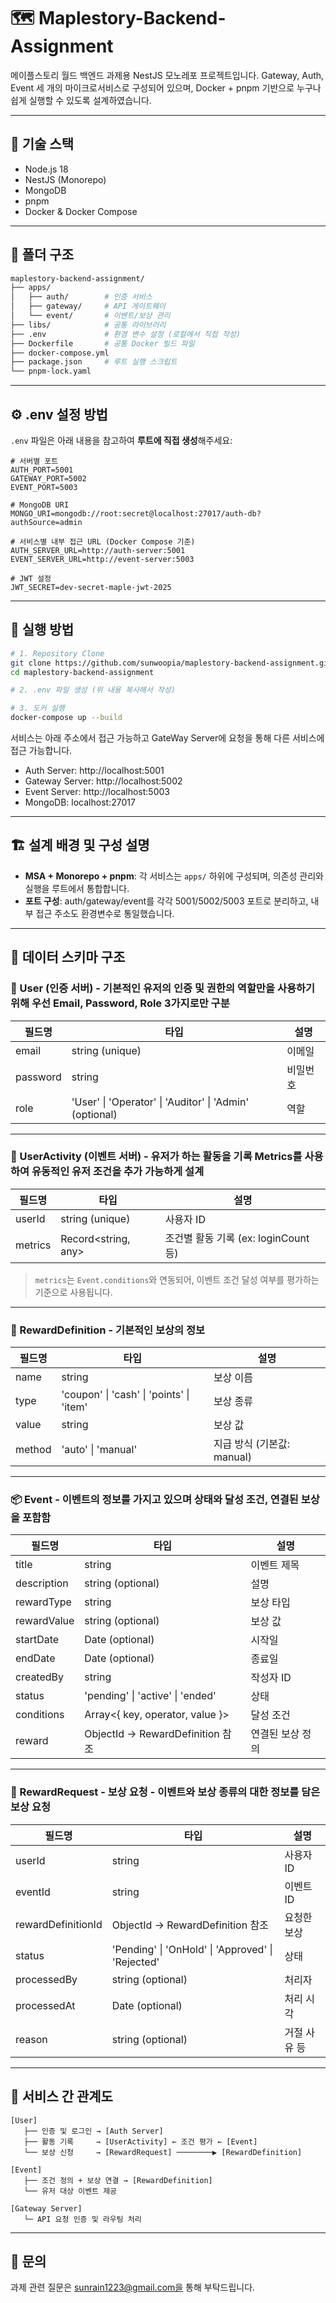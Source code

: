 # 🗺️ Maplestory-Backend-Assignment

메이플스토리 월드 백엔드 과제용 NestJS 모노레포 프로젝트입니다. Gateway, Auth, Event 세 개의 마이크로서비스로 구성되어 있으며, Docker + pnpm 기반으로 누구나 쉽게 실행할 수 있도록 설계하였습니다.

---

## 🚀 기술 스택

- Node.js 18
- NestJS (Monorepo)
- MongoDB
- pnpm
- Docker & Docker Compose

---

## 📁 폴더 구조

```bash
maplestory-backend-assignment/
├── apps/
│   ├── auth/        # 인증 서비스
│   ├── gateway/     # API 게이트웨이
│   └── event/       # 이벤트/보상 관리
├── libs/            # 공통 라이브러리
├── .env             # 환경 변수 설정 (로컬에서 직접 작성)
├── Dockerfile       # 공통 Docker 빌드 파일
├── docker-compose.yml
├── package.json     # 루트 실행 스크립트
└── pnpm-lock.yaml
```

---

## ⚙️ .env 설정 방법

`.env` 파일은 아래 내용을 참고하여 **루트에 직접 생성**해주세요:

```env
# 서버별 포트
AUTH_PORT=5001
GATEWAY_PORT=5002
EVENT_PORT=5003

# MongoDB URI
MONGO_URI=mongodb://root:secret@localhost:27017/auth-db?authSource=admin

# 서비스별 내부 접근 URL (Docker Compose 기준)
AUTH_SERVER_URL=http://auth-server:5001
EVENT_SERVER_URL=http://event-server:5003

# JWT 설정
JWT_SECRET=dev-secret-maple-jwt-2025
```

---

## 🧪 실행 방법

```bash
# 1. Repository Clone
git clone https://github.com/sunwoopia/maplestory-backend-assignment.git
cd maplestory-backend-assignment

# 2. .env 파일 생성 (위 내용 복사해서 작성)

# 3. 도커 실행
docker-compose up --build
```

서비스는 아래 주소에서 접근 가능하고 GateWay Server에 요청을 통해 다른 서비스에 접근 가능합니다.

- Auth Server: http://localhost:5001
- Gateway Server: http://localhost:5002
- Event Server: http://localhost:5003
- MongoDB: localhost:27017

---

## 🏗️ 설계 배경 및 구성 설명

- **MSA + Monorepo + pnpm**: 각 서비스는 `apps/` 하위에 구성되며, 의존성 관리와 실행을 루트에서 통합합니다.
- **포트 구성**: auth/gateway/event를 각각 5001/5002/5003 포트로 분리하고, 내부 접근 주소도 환경변수로 통일했습니다.

---

## 🧩 데이터 스키마 구조

### 🔐 User (인증 서버) - 기본적인 유저의 인증 및 권한의 역할만을 사용하기 위해 우선 Email, Password, Role 3가지로만 구분

| 필드명   | 타입                              | 설명 |
|----------|-----------------------------------|------|
| email    | string (unique)                   | 이메일 |
| password | string                            | 비밀번호 |
| role     | 'User' \| 'Operator' \| 'Auditor' \| 'Admin' (optional) | 역할 |

---

### 🧠 UserActivity (이벤트 서버) - 유저가 하는 활동을 기록 Metrics를 사용하여 유동적인 유저 조건을 추가 가능하게 설계

| 필드명   | 타입              | 설명 |
|----------|-------------------|------|
| userId   | string (unique)   | 사용자 ID |
| metrics  | Record<string, any> | 조건별 활동 기록 (ex: loginCount 등) |

> `metrics`는 `Event.conditions`와 연동되어, 이벤트 조건 달성 여부를 평가하는 기준으로 사용됩니다.

---

### 🎁 RewardDefinition - 기본적인 보상의 정보

| 필드명   | 타입                              | 설명 |
|----------|-----------------------------------|------|
| name     | string                            | 보상 이름 |
| type     | 'coupon' \| 'cash' \| 'points' \| 'item' | 보상 종류 |
| value    | string                            | 보상 값 |
| method   | 'auto' \| 'manual'                | 지급 방식 (기본값: manual) |

---

### 📦 Event - 이벤트의 정보를 가지고 있으며 상태와 달성 조건, 연결된 보상을 포함함

| 필드명      | 타입                  | 설명 |
|-------------|-----------------------|------|
| title       | string                | 이벤트 제목 |
| description | string (optional)     | 설명 |
| rewardType  | string                | 보상 타입 |
| rewardValue | string (optional)     | 보상 값 |
| startDate   | Date (optional)       | 시작일 |
| endDate     | Date (optional)       | 종료일 |
| createdBy   | string                | 작성자 ID |
| status      | 'pending' \| 'active' \| 'ended' | 상태 |
| conditions  | Array<{ key, operator, value }> | 달성 조건 |
| reward      | ObjectId → RewardDefinition 참조 | 연결된 보상 정의 |

---

### 📝 RewardRequest - 보상 요청 - 이벤트와 보상 종류의 대한 정보를 담은 보상 요청

| 필드명             | 타입                                         | 설명 |
|--------------------|----------------------------------------------|------|
| userId             | string                                       | 사용자 ID |
| eventId            | string                                       | 이벤트 ID |
| rewardDefinitionId | ObjectId → RewardDefinition 참조             | 요청한 보상 |
| status             | 'Pending' \| 'OnHold' \| 'Approved' \| 'Rejected' | 상태 |
| processedBy        | string (optional)                            | 처리자 |
| processedAt        | Date (optional)                              | 처리 시각 |
| reason             | string (optional)                            | 거절 사유 등 |

---

## 🔗 서비스 간 관계도

```plaintext
[User]
   ├── 인증 및 로그인 → [Auth Server]
   ├── 활동 기록     → [UserActivity] ← 조건 평가 ← [Event]
   └── 보상 신청     → [RewardRequest] ────────▶ [RewardDefinition]

[Event]
   ├── 조건 정의 + 보상 연결 → [RewardDefinition]
   └── 유저 대상 이벤트 제공

[Gateway Server]
   └─ API 요청 인증 및 라우팅 처리
```

---

## 📮 문의

과제 관련 질문은 sunrain1223@gmail.com을 통해 부탁드립니다.
